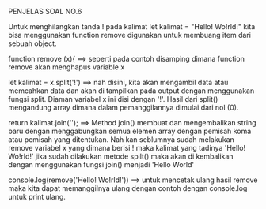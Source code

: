 PENJELAS SOAL NO.6 

Untuk menghilangkan tanda ! pada kalimat let kalimat = "Hello! Wo!rld!"
kita bisa menggunakan function remove digunakan untuk membuang item dari sebuah object.

function remove (x){ ==> seperti pada contoh disamping dimana function remove akan menghapus variable x

let kalimat = x.split('!') ==> nah disini, kita akan mengambil data atau memcahkan data dan akan di tampilkan pada output dengan menggunakan fungsi split. Diaman variabel x ini disi dengan '!'. Hasil dari split() mengandung array dimana dalam pemanggilannya dimulai dari nol (0).

return kalimat.join(''); ==> Method join() membuat dan mengembalikan string baru dengan menggabungkan semua elemen array dengan pemisah koma atau pemisah yang ditentukan. Nah kan seblumnya sudah melakukan remove variabel x yang dimana berisi ! maka kalimat yang tadinya 'Hello! Wo!rld!' jika sudah dilakukan metode spilt() maka akan di kembalikan dengan menggunakan fungsi join() menjadi 'Hello World'

console.log(remove('Hello! Wo!rld!')) ==> untuk mencetak ulang hasil remove maka kita dapat memanggilnya ulang dengan contoh dengan console.log untuk print ulang. 